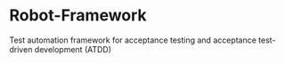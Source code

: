 # Robot-Framework
Test automation framework for acceptance testing and acceptance test-driven development (ATDD)
